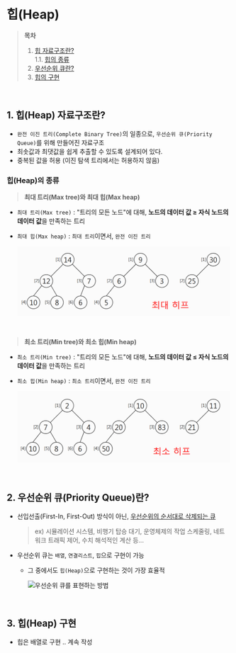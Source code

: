 # 힙(Heap)  

> **목차**  
> 1. [힙 자료구조란?](#1-힙heap-자료구조란)  
> 1.1. [힙의 종류](#힙heap의-종류)  
> 2. [우선순위 큐란?](#2-우선순위-큐priority-queue란)  
> 3. [힙의 구현](#3-힙heap-구현)  


<br>

## 1. 힙(Heap) 자료구조란?
- `완전 이진 트리(Complete Binary Tree)`의 일종으로, `우선순위 큐(Priority Queue)`를 위해 만들어진 자료구조
- 최솟값과 최댓값을 쉽게 추출할 수 있도록 설계되어 있다.  
- 중복된 값을 허용 (이진 탐색 트리에서는 허용하지 않음)  

### 힙(Heap)의 종류  
> **최대 트리(Max tree)와 최대 힙(Max heap)**
- `최대 트리(Max tree)` : "트리의 모든 노드"에 대해, **노드의 데이터 값 $\geq$ 자식 노드의 데이터 값**을 만족하는 트리
- `최대 힙(Max heap)` : `최대 트리`이면서, `완전 이진 트리`  

    ![최대 힙 예](../Resources/Images/최대%20힙%20예.png)  


<br>

> **최소 트리(Min tree)와 최소 힙(Min heap)**  
- `최소 트리(Min tree)` : "트리의 모든 노드"에 대해, **노드의 데이터 값 $\leq$ 자식 노드의 데이터 값**을 만족하는 트리  
- `최소 힙(Min heap)` : `최소 트리`이면서, `완전 이진 트리`  

    ![최소 힙 예](../Resources/Images/최소%20힙%20예.png)  

<br>

## 2. 우선순위 큐(Priority Queue)란?
- 선입선출(First-In, First-Out) 방식이 아닌, <u>우선순위의 순서대로 삭제되는 큐</u>  

    > ex) 시뮬레이션 시스템, 비행기 탑승 대기, 운영체제의 작업 스케줄링, 네트워크 트래픽 제어, 수치 해석적인 계산 등...  

- 우선순위 큐는 `배열`, `연결리스트`, `힙`으로 구현이 가능  
    - 그 중에서도 `힙(Heap)`으로 구현하는 것이 가장 효율적  

        ![우선순위 큐를 표현하는 방법](https://gmlwjd9405.github.io/images/data-structure-heap/data-structure-heap-priorityqueue.png)  

<br>

## 3. 힙(Heap) 구현
- 힙은 배열로 구현
.. 계속 작성




